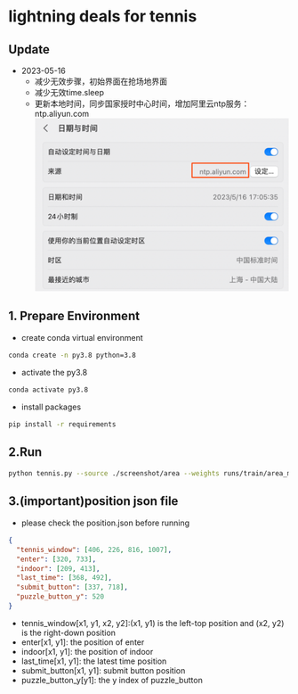 # lightning deals for tennis
## Update
* 2023-05-16
  * 减少无效步骤，初始界面在抢场地界面
  * 减少无效time.sleep
  * 更新本地时间，同步国家授时中心时间，增加阿里云ntp服务：ntp.aliyun.com
  ![img.png](img/img.png)
## 1. Prepare Environment
* create conda virtual environment
```bash
conda create -n py3.8 python=3.8
```
* activate the py3.8
```bash
conda activate py3.8
```
* install packages
```bash
pip install -r requirements
```

## 2.Run
```bash
python tennis.py --source ./screenshot/area --weights runs/train/area_model/weights/best.pt --puzzle-source ./screenshot/puzzle --puzzle-weights runs/train/puzzle_model/weights/best.pt
```

## 3.(**important**)position json file
* please check the position.json before running
```json
{
  "tennis_window": [406, 226, 816, 1007],
  "enter": [320, 733],
  "indoor": [209, 413],
  "last_time": [368, 492],
  "submit_button": [337, 718],
  "puzzle_button_y": 520
}

```
* tennis_window[x1, y1, x2, y2]:(x1, y1) is the left-top position and (x2, y2) is the right-down position
* enter[x1, y1]: the position of enter
* indoor[x1, y1]: the position of indoor
* last_time[x1, y1]: the latest time position
* submit_button[x1, y1]: submit button position
* puzzle_button_y[y1]: the y index of puzzle_button

